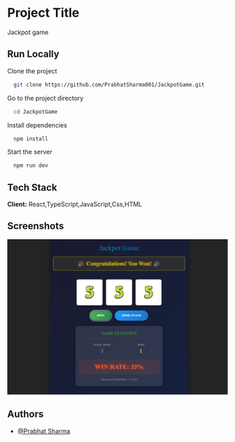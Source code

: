 
# Project Title
Jackpot game 


## Run Locally

Clone the project

```bash
  git clone https://github.com/PrabhatSharma001/JackpotGame.git
```

Go to the project directory

```bash
  cd JackpotGame
```

Install dependencies

```bash
  npm install
```

Start the server

```bash
  npm run dev
```


## Tech Stack

**Client:** React,TypeScript,JavaScript,Css,HTML



## Screenshots

![App Screenshot](https://github.com/PrabhatSharma001/JackpotGame/blob/main/src/assets/JackpotGameSS.png)


## Authors

- [@Prabhat Sharma](https://www.github.com/PrabhatSharma001)


